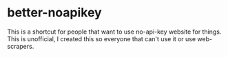 # better-noapikey
 This is a shortcut for people that want to use no-api-key website for things. This is unofficial, I created this so everyone that can't use it or use web-scrapers.
